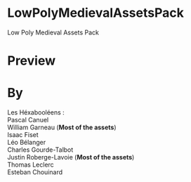 # LowPolyMedievalAssetsPack
Low Poly Medieval Assets Pack

# Preview 

# By
Les Héxabooléens :\
Pascal Canuel\
William Garneau (**Most of the assets**)\
Isaac Fiset\
Léo Bélanger\
Charles Gourde-Talbot\
Justin Roberge-Lavoie (**Most of the assets**)\
Thomas Leclerc\
Esteban Chouinard

